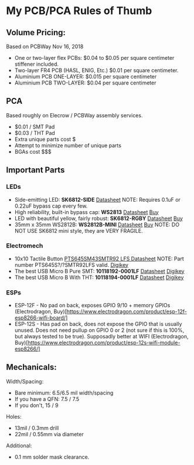 # My PCB/PCA Rules of Thumb

## Volume Pricing:
Based on PCBWay Nov 16, 2018
 * One or two-layer flex PCBs:  $0.04 to $0.05 per square centimeter stiffener included.
 * Two-layer FR4 PCB (HASL, ENIG, Etc.)  $0.01 per square centimeter.
 * Aluminium PCB ONE-LAYER: $0.015 per square centimeter
 * Aluminium PCB TWO-LAYER: $0.04 per square centimeter

## PCA
Based roughly on Elecrow / PCBWay assembly services.
 * $0.01 / SMT Pad
 * $0.03 / THT Pad
 * Extra unique parts cost $
 * Attempt to minimize number of unique parts
 * BGAs cost $$$
 
## Important Parts

### LEDs
 * Side-emitting LED: **SK6812-SIDE** [Datasheet](http://www.witop-tech.com/wp-content/uploads/.../SK6812-5v-Side-digital-led-chip.pdf) NOTE: Requires 0.1uF or 0.22uF bypass cap every few.
 * High reliability, built-in bypass cap: **WS2813** [Datasheet](http://www.world-semi.com/DownLoadFile/136) [Buy](http://www.szledcolor.com/productshow.asp?id=965)
 * LED with beautiful yellow, fairly robust: **SK6812-RGBY** [Datasheet](http://www.szledcolor.com/download/SK6812%20RGBY%20LED.pdf) [Buy](http://www.szledcolor.com/productshow.asp?id=946)
 * 35mm x 35mm WS2812B: **WS2812B-MINI** [Datasheet](http://www.world-semi.com/DownLoadFile/112) [Buy](http://www.szledcolor.com/productshow.asp?id=967)  NOTE: DO NOT USE SK6812 mini style, they are VERY FRAGILE.
 
### Electromech
 * 10x10 Tactile Button [PTS645SM43SMTR92 LFS Datasheet](https://www.ckswitches.com/media/1471/pts645.pdf) NOTE: Part number PTS645S?/?SMTR92LFS valid. [Digikey](https://www.digikey.com/product-detail/en/c-k/PTS645SM43SMTR92-LFS/CKN9112CT-ND/1146934) 
 * The best USB Micro B Pure SMT: **10118192-0001LF** [Datasheet](http://www.amphenol-icc.com/media/wysiwyg/files/drawing/10118192.pdf) [Digikey](https://www.digikey.com/product-detail/en/amphenol-fci/10118192-0001LF/609-4613-1-ND/2785378)
 * The best USB Micro B With THT: **10118194-0001LF** [Datasheet](http://www.amphenol-icc.com/media/wysiwyg/files/drawing/10118194.pdf) [Digikey](https://www.digikey.com/product-detail/en/amphenol-fci/10118194-0001LF/609-4618-1-ND/2785382)
 
### ESPs
 * ESP-12F - No pad on back, exposes GPIO 9/10 + memory GPIOs (Electrodragon, Buy)[https://www.electrodragon.com/product/esp-12f-esp8266-wifi-board/]
 * ESP-12S - Has pad on back, does not expose the GPIO that is usually unused.  Does not need pullup on GPIO 0 or 2 (not sure if this is 100%, but always tested to be true).  Supposadly better at WIFI (Electrodragon, Buy)[https://www.electrodragon.com/product/esp-12s-wifi-module-esp8266/]
 

## Mechanicals:
Width/Spacing:
 * Bare minimum: 6.5/6.5 mil width/spacing
 * If you have a QFN: 7.5 / 7.5
 * If you don't, 15 / 9

Holes:
 * 13mil / 0.3mm drill
 * 22mil / 0.55mm via diameter

Additional:
 * 0.1 mm solder mask clearance.
